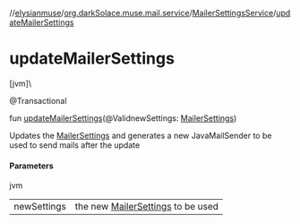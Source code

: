 //[elysianmuse](../../../index.md)/[org.darkSolace.muse.mail.service](../index.md)/[MailerSettingsService](index.md)/[updateMailerSettings](update-mailer-settings.md)

# updateMailerSettings

[jvm]\

@Transactional

fun [updateMailerSettings](update-mailer-settings.md)(@ValidnewSettings: [MailerSettings](../../org.darkSolace.muse.mail.model/-mailer-settings/index.md))

Updates the [MailerSettings](../../org.darkSolace.muse.mail.model/-mailer-settings/index.md) and generates a new JavaMailSender to be used to send mails after the update

#### Parameters

jvm

| | |
|---|---|
| newSettings | the new [MailerSettings](../../org.darkSolace.muse.mail.model/-mailer-settings/index.md) to be used |
